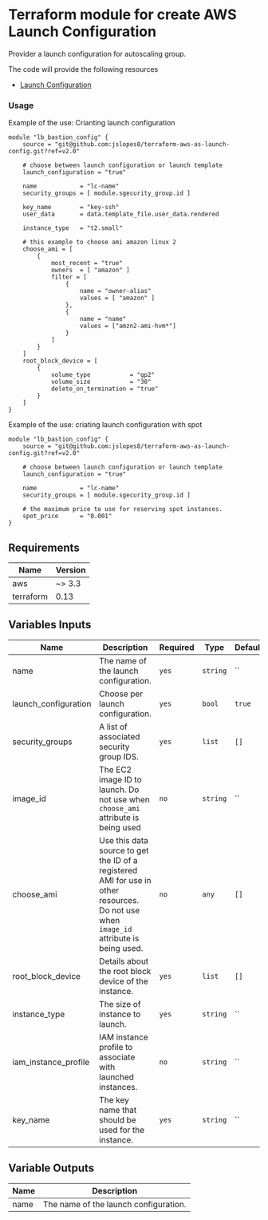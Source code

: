 # Terraform module for create AWS Launch Configuration
Provider a launch configuration for autoscaling group.

The code will provide the following resources
* [Launch Configuration](https://registry.terraform.io/providers/hashicorp/aws/latest/docs/resources/launch_configuration)

### Usage
Example of the use: Crianting launch configuration
```hcl
module "lb_bastion_config" {
    source = "git@github.com:jslopes8/terraform-aws-as-launch-config.git?ref=v2.0"

    # choose between launch configuration or launch template
    launch_configuration = "true"

    name            = "lc-name"
    security_groups = [ module.sgecurity_group.id ]
    
    key_name        = "key-ssh"
    user_data       = data.template_file.user_data.rendered

    instance_type   = "t2.small"

    # this example to choose ami amazon linux 2
    choose_ami = [
        {
            most_recent = "true"
            owners  = [ "amazon" ]
            filter = [
                {
                    name = "owner-alias"
                    values = [ "amazon" ]
                },
                {
                    name = "name"
                    values = ["amzn2-ami-hvm*"]
                }
            ]
        }
    ]
    root_block_device = [
        {
            volume_type           = "gp2"
            volume_size           = "30"
            delete_on_termination = "true"
        }
    ]
}
```

Example of the use: criating launch configuration with spot
```hcl
module "lb_bastion_config" {
    source = "git@github.com:jslopes8/terraform-aws-as-launch-config.git?ref=v2.0"

    # choose between launch configuration or launch template
    launch_configuration = "true"

    name            = "lc-name"
    security_groups = [ module.sgecurity_group.id ]
    
    # the maximum price to use for reserving spot instances.
    spot_price      = "0.001"
}
```

## Requirements
| Name | Version |
| ---- | ------- |
| aws | ~> 3.3 |
| terraform | 0.13 |

<!-- BEGINNING OF PRE-COMMIT-TERRAFORM DOCS HOOK -->
## Variables Inputs
| Name | Description | Required | Type | Default |
| ---- | ----------- | -------- | ---- | ------- |
| name | The name of the launch configuration. | `yes` | `string` | `` |
| launch_configuration | Choose per launch configuration. | `yes` | `bool` | `true` |
| security_groups | A list of associated security group IDS. | `yes` | `list` | `[]` |
| image_id | The EC2 image ID to launch. Do not use when `choose_ami` attribute is being used | `no` | `string` | `` |
| choose_ami | Use this data source to get the ID of a registered AMI for use in other resources. Do not use when `image_id` attribute is being used. | `no` | `any` | `[]` |
| root_block_device | Details about the root block device of the instance. | `yes` | `list` | `[]` |
| instance_type | The size of instance to launch. | `yes` | `string` | `` |
| iam_instance_profile | IAM instance profile to associate with launched instances. | `no` | `string` | `` |
| key_name | The key name that should be used for the instance. | `yes` | `string` | `` |

## Variable Outputs
<!-- END OF PRE-COMMIT-TERRAFORM DOCS HOOK -->
| Name | Description |
| ---- | ----------- |
| name | The name of the launch configuration. |